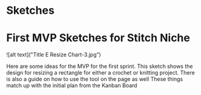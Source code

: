 # Sketches

# First MVP Sketches for Stitch Niche

![alt text]("Title E Resize Chart-3.jpg")

Here are some ideas for the MVP for the first sprint. 
This sketch shows the design for resizing a rectangle for either a crochet or knitting project.
There is also a guide on how to use the tool on the page as well
These things match up with the initial plan from the Kanban Board
